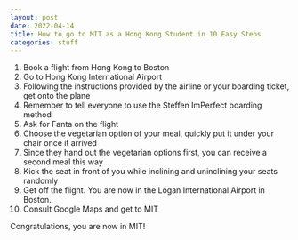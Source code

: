 ```yaml
---
layout: post
date: 2022-04-14
title: How to go to MIT as a Hong Kong Student in 10 Easy Steps
categories: stuff
---
```


1. Book a flight from Hong Kong to Boston
2. Go to Hong Kong International Airport
3. Following the instructions provided by the airline or your boarding ticket, get onto the plane
4. Remember to tell everyone to use the Steffen ImPerfect boarding method
5. Ask for Fanta on the flight
6. Choose the vegetarian option of your meal, quickly put it under your chair once it arrived
7. Since they hand out the vegetarian options first, you can receive a second meal this way
8. Kick the seat in front of you while inclining and uninclining your seats randomly
9. Get off the flight. You are now in the Logan International Airport in Boston.
10. Consult Google Maps and get to MIT

Congratulations, you are now in MIT!